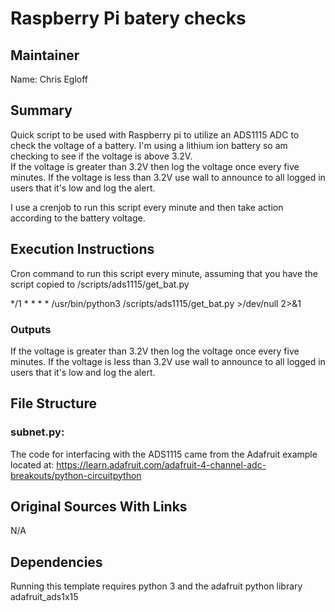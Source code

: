 # Raspberry Pi batery checks

## Maintainer
Name: Chris Egloff


## Summary
Quick script to be used with Raspberry pi to utilize an ADS1115 ADC to check the voltage of a battery.  I'm using a lithium ion battery so am checking to see if the voltage is above 3.2V.  
If the voltage is greater than 3.2V then log the voltage once every five minutes.  If the voltage 
is less than 3.2V use wall to announce to all logged in users that it's low and log the alert.


I use a crenjob to run this script every minute and then take action according to the
battery voltage.


## Execution Instructions
Cron command to run this script every minute, assuming that you have the
script copied to /scripts/ads1115/get_bat.py

 */1 * * * * /usr/bin/python3 /scripts/ads1115/get_bat.py >/dev/null 2>&1     



### Outputs
If the voltage is greater than 3.2V then log the voltage once every five minutes.  If the voltage 
is less than 3.2V use wall to announce to all logged in users that it's low and log the alert.


## File Structure
### subnet.py:
The code for interfacing with the ADS1115 came from the Adafruit example
located at: https://learn.adafruit.com/adafruit-4-channel-adc-breakouts/python-circuitpython

## Original Sources With Links
N/A

## Dependencies
Running this template requires python 3 and the adafruit python library adafruit_ads1x15

